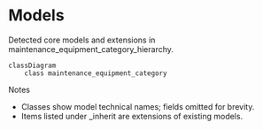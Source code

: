 # Models

Detected core models and extensions in maintenance_equipment_category_hierarchy.

```mermaid
classDiagram
    class maintenance_equipment_category
```

Notes
- Classes show model technical names; fields omitted for brevity.
- Items listed under _inherit are extensions of existing models.
